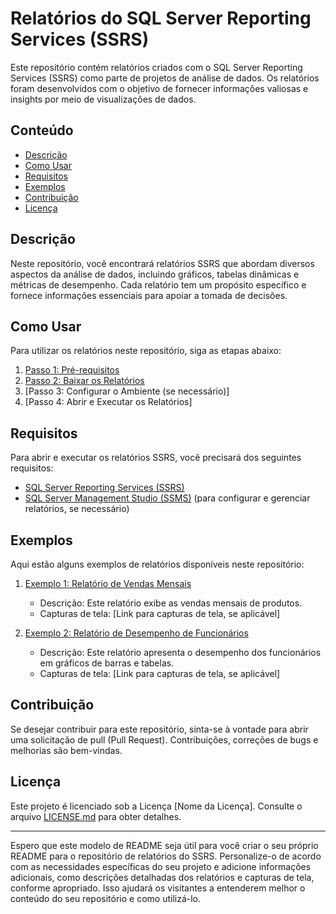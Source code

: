 # Relatórios do SQL Server Reporting Services (SSRS)

Este repositório contém relatórios criados com o SQL Server Reporting Services (SSRS) como parte de projetos de análise de dados. Os relatórios foram desenvolvidos com o objetivo de fornecer informações valiosas e insights por meio de visualizações de dados.

## Conteúdo

- [Descrição](#descrição)
- [Como Usar](#como-usar)
- [Requisitos](#requisitos)
- [Exemplos](#exemplos)
- [Contribuição](#contribuição)
- [Licença](#licença)

## Descrição

Neste repositório, você encontrará relatórios SSRS que abordam diversos aspectos da análise de dados, incluindo gráficos, tabelas dinâmicas e métricas de desempenho. Cada relatório tem um propósito específico e fornece informações essenciais para apoiar a tomada de decisões.

## Como Usar

Para utilizar os relatórios neste repositório, siga as etapas abaixo:

1. [Passo 1: Pré-requisitos](#requisitos)
2. [Passo 2: Baixar os Relatórios](#exemplos)
3. [Passo 3: Configurar o Ambiente (se necessário)]
4. [Passo 4: Abrir e Executar os Relatórios]

## Requisitos

Para abrir e executar os relatórios SSRS, você precisará dos seguintes requisitos:

- [SQL Server Reporting Services (SSRS)](link_para_download)
- [SQL Server Management Studio (SSMS)](link_para_download) (para configurar e gerenciar relatórios, se necessário)

## Exemplos

Aqui estão alguns exemplos de relatórios disponíveis neste repositório:

1. [Exemplo 1: Relatório de Vendas Mensais](/relatorios/exemplo1.rdl)
   - Descrição: Este relatório exibe as vendas mensais de produtos.
   - Capturas de tela: [Link para capturas de tela, se aplicável]

2. [Exemplo 2: Relatório de Desempenho de Funcionários](/relatorios/exemplo2.rdl)
   - Descrição: Este relatório apresenta o desempenho dos funcionários em gráficos de barras e tabelas.
   - Capturas de tela: [Link para capturas de tela, se aplicável]

## Contribuição

Se desejar contribuir para este repositório, sinta-se à vontade para abrir uma solicitação de pull (Pull Request). Contribuições, correções de bugs e melhorias são bem-vindas.

## Licença

Este projeto é licenciado sob a Licença [Nome da Licença]. Consulte o arquivo [LICENSE.md](/LICENSE.md) para obter detalhes.

---

Espero que este modelo de README seja útil para você criar o seu próprio README para o repositório de relatórios do SSRS. Personalize-o de acordo com as necessidades específicas do seu projeto e adicione informações adicionais, como descrições detalhadas dos relatórios e capturas de tela, conforme apropriado. Isso ajudará os visitantes a entenderem melhor o conteúdo do seu repositório e como utilizá-lo.

